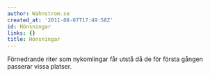 ```yaml
---
author: Wahnstrom.se
created_at: '2011-08-07T17:49:58Z'
id: Hönsningar
links: {}
title: Hönsningar
---
```


Förnedrande riter som nykomlingar får utstå då de för första gången passerar vissa platser.